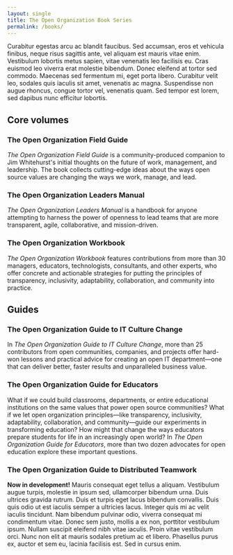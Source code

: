 ```yaml
---
layout: single
title: The Open Organization Book Series
permalink: /books/
---
```


Curabitur egestas arcu ac blandit faucibus. Sed accumsan, eros et vehicula finibus, neque risus sagittis ante, vel aliquam est mauris vitae enim. Vestibulum lobortis metus sapien, vitae venenatis leo facilisis eu. Cras euismod leo viverra erat molestie bibendum. Donec eleifend at tortor sed commodo. Maecenas sed fermentum mi, eget porta libero. Curabitur velit leo, sodales quis iaculis sit amet, venenatis ac magna. Suspendisse non augue rhoncus, congue tortor vel, venenatis quam. Sed tempor est lorem, sed dapibus nunc efficitur lobortis.
 
## Core volumes

### The Open Organization Field Guide
*The Open Organization Field Guide* is a community-produced companion to Jim Whitehurst's initial thoughts on the future of work, management, and leadership. The book collects cutting-edge ideas about the ways open source values are changing the ways we work, manage, and lead.

### The Open Organization Leaders Manual
*The Open Organization Leaders Manual* is a handbook for anyone attempting to harness the power of openness to lead teams that are more transparent, agile, collaborative, and mission-driven.

### The Open Organization Workbook
*The Open Organization Workbook* features contributions from more than 30 managers, educators, technologists, consultants, and other experts, who offer concrete and actionable strategies for putting the principles of transparency, inclusivity, adaptability, collaboration, and community into practice.

## Guides

### The Open Organization Guide to IT Culture Change
In *The Open Organization Guide to IT Culture Change*, more than 25 contributors from open communities, companies, and projects offer hard-won lessons and practical advice for creating an open IT department—one that can deliver better, faster results and unparalleled business value.

### The Open Organization Guide for Educators
What if we could build classrooms, departments, or entire educational institutions on the same values that power open source communities? What if we let open organization principles—like transparency, inclusivity, adaptability, collaboration, and community—guide our experiments in transforming education? How might that change the ways educators prepare students for life in an increasingly open world? In *The Open Organization Guide for Educators*, more than two dozen advocates for open education explore these important questions.

### The Open Organization Guide to Distributed Teamwork
**Now in development!** Mauris consequat eget tellus a aliquam. Vestibulum augue turpis, molestie in ipsum sed, ullamcorper bibendum urna. Duis ultrices gravida rutrum. Duis et turpis eget lacus bibendum convallis. Duis quis odio ut est iaculis semper a ultricies lacus. Integer quis mi ac velit iaculis tincidunt. Nam bibendum pulvinar odio, viverra consequat mi condimentum vitae. Donec sem justo, mollis a ex non, porttitor vestibulum ipsum. Nullam suscipit eleifend nibh vitae iaculis. Proin vitae vestibulum orci. Nunc non elit at mauris sodales pretium ac et libero. Phasellus purus ex, auctor et sem eu, lacinia facilisis est. Sed in cursus enim.
